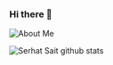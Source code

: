 ### Hi there 👋

![About Me](https://github.com/serhatsait/serhatsait/raw/master/serhat.gif)

![Serhat Sait github stats](https://github-readme-stats.vercel.app/api?username=serhatsait&theme=darcula&show_icons=true)


<!--
**serhatsait/serhatsait** is a ✨ _special_ ✨ repository because its `README.md` (this file) appears on your GitHub profile.

Here are some ideas to get you started:

- 🔭 I’m currently working on ...
- 🌱 I’m currently learning ...
- 👯 I’m looking to collaborate on ...
- 🤔 I’m looking for help with ...
- 💬 Ask me about ...
- 📫 How to reach me: ...
- 😄 Pronouns: ...
- ⚡ Fun fact: ...
-->

